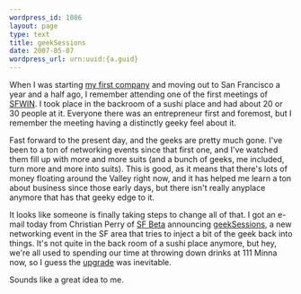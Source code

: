 ```yaml
--- 
wordpress_id: 1086
layout: page
type: text
title: geekSessions
date: 2007-05-07  
wordpress_url: urn:uuid:{a.guid}
---
```

<p>When I was starting <a href="http://www.tentonlabs.com">my first company</a> and moving out to San Francisco a year and a half ago, I remember attending one of the first meetings of <a href="http://www.sfwin.org/">SFWIN</a>.  I took place in the backroom of a sushi place and had about 20 or 30 people at it.  Everyone there was an entrepreneur first and foremost, but I remember the meeting having a distinctly geeky feel about it.  </p>

<p>Fast forward to the present day, and the geeks are pretty much gone.  I've been to a ton of networking events since that first one, and I've watched them fill up with more and more suits (and a bunch of geeks, me included, turn more and more into suits).  This is good, as it means that there's lots of money floating around the Valley right now, and it has helped me learn a ton about business since those early days, but there isn't really anyplace anymore that has that geeky edge to it.</p>

<p>It looks like someone is finally taking steps to change all of that.  I got an e-mail today from Christian Perry of <a href="http://www.sfbeta.com/">SF Beta</a> announcing <a href="http://www.geeksessions.com/">geekSessions</a>, a new networking event in the SF area that tries to inject a bit of the geek back into things.   It's not quite in the back room of a sushi place anymore, but hey, we're all used to spending our time at throwing down drinks at 111 Minna now, so I guess the <a href="http://cityclubsf.com/">upgrade</a> was inevitable.  </p>

<p>Sounds like a great idea to me.</p>
